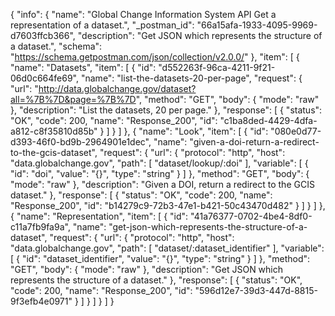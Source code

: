 {
  "info": {
    "name": "Global Change Information System API Get a representation of a dataset.",
    "_postman_id": "66a15afa-1933-4095-9969-d7603ffcb366",
    "description": "Get JSON which represents the structure of a dataset.",
    "schema": "https://schema.getpostman.com/json/collection/v2.0.0/"
  },
  "item": [
    {
      "name": "Datasets",
      "item": [
        {
          "id": "d552263f-96ca-4211-9f21-06d0c664fe69",
          "name": "list-the-datasets-20-per-page",
          "request": {
            "url": "http://data.globalchange.gov/dataset?all=%7B%7D&page=%7B%7D",
            "method": "GET",
            "body": {
              "mode": "raw"
            },
            "description": "List the datasets, 20 per page."
          },
          "response": [
            {
              "status": "OK",
              "code": 200,
              "name": "Response_200",
              "id": "c1ba8ded-4429-4dfa-a812-c8f35810d85b"
            }
          ]
        }
      ]
    },
    {
      "name": "Look",
      "item": [
        {
          "id": "080e0d77-d393-46f0-bd9b-2964901e1dec",
          "name": "given-a-doi-return-a-redirect-to-the-gcis-dataset",
          "request": {
            "url": {
              "protocol": "http",
              "host": "data.globalchange.gov",
              "path": [
                "dataset/lookup/:doi"
              ],
              "variable": [
                {
                  "id": "doi",
                  "value": "{}",
                  "type": "string"
                }
              ]
            },
            "method": "GET",
            "body": {
              "mode": "raw"
            },
            "description": "Given a DOI, return a redirect to the GCIS dataset."
          },
          "response": [
            {
              "status": "OK",
              "code": 200,
              "name": "Response_200",
              "id": "b14279c9-72b3-47e1-b421-50c43470d482"
            }
          ]
        }
      ]
    },
    {
      "name": "Representation",
      "item": [
        {
          "id": "41a76377-0702-4be4-8df0-c11a7fb9fa9a",
          "name": "get-json-which-represents-the-structure-of-a-dataset",
          "request": {
            "url": {
              "protocol": "http",
              "host": "data.globalchange.gov",
              "path": [
                "dataset/:dataset_identifier"
              ],
              "variable": [
                {
                  "id": "dataset_identifier",
                  "value": "{}",
                  "type": "string"
                }
              ]
            },
            "method": "GET",
            "body": {
              "mode": "raw"
            },
            "description": "Get JSON which represents the structure of a dataset."
          },
          "response": [
            {
              "status": "OK",
              "code": 200,
              "name": "Response_200",
              "id": "596d12e7-39d3-447d-8815-9f3efb4e0971"
            }
          ]
        }
      ]
    }
  ]
}
